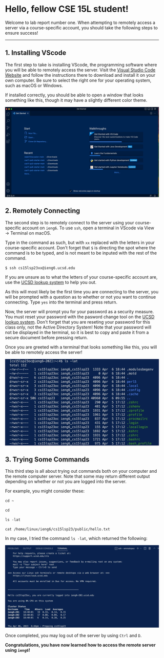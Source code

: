 # Hello, fellow CSE 15L student!
Welcome to lab report number one. When attempting to remotely access a server via a course-specific account, 
you should take the following steps to ensure success!
***

## 1. Installing VScode

The first step to take is installing VScode, the programming software where you will be able to remotely access the server. 
Visit the [Visual Studio Code Website](https://code.visualstudio.com) and follow the instructions there to download and install it on your own
computer. Be sure to select the right one for your operating system, such as macOS or Windows.

If installed correctly, you should be able to open a window that looks something like this, though it may have a slightly different color theme.

![Image](step1.jpg)


## 2. Remotely Connecting

The second step is to remotely connect to the server using your course-specific account on `ieng6`. 
To use `ssh`, open a terminal in VScode via View → Terminal on macOS.

Type in the command as such, but with `xx` replaced with the letters in your course-specific account. Don't forget that `$` is directing the spot where
the command is to be typed, and is not meant to be inputed with the rest of the command.

`$ ssh cs15lsp23xx@ieng6.ucsd.edu`

If you are unsure as to what the letters of your course-specific account are, use the [UCSD lookup system](https://sdacs.ucsd.edu/~icc/index.php)
to help you out.

As this will most likely be the first time you are connecting to the server, you will be prompted with a question as to whether or not you want to 
continue connecting. Type `yes` into the terminal and press return.

Now, the server will prompt you for your password as a security measure. You must reset your password with the pasword change tool on the 
[UCSD lookup system](https://sdacs.ucsd.edu/~icc/index.php). Don't forget that you are reseting your password for this class only, not the 
Active Directory System! Note that your password will not be displayed in the terminal, so it is best to copy and paste it from a secure document before 
pressing return.

Once you are greeted with a terminal that looks something like this, you will be able to remotely access the server!

![Image](step2.jpg)


## 3. Trying Some Commands

This third step is all about trying out commands both on your computer and the remote computer server. Note that some may return different output
depending on whether or not you are logged into the server.

For example, you might consider these:

`cd ~`

`cd`

`ls -lat`

`cat /home/linux/ieng6/cs15lsp23/public/hello.txt`

In my case, I tried the command `ls -lat`, which returned the following:

![Image](step3.jpg)

Once completed, you may log out of the server by using `Ctrl` and `D`.

**Congratulations, you have now learned how to access the remote server using `ieng6`!**
